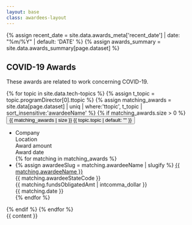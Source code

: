 ```yaml
---
layout: base
class: awardees-layout
---
```

{% assign recent_date = site.data.awards_meta['recent_date'] | date: "%m/%Y" | default: 'DATE' %}
{% assign awards_summary = site.data.awards_summary[page.dataset] %}

<section class="usa-section">
<div class="usa-content utility-content usa-grid">
<div class="usa-width-one-whole">

<h1>COVID-19 Awards</h1>

<p class="text-medium" markdown="1">
These awards are related to work concerning COVID-19.
</p>

</div>
</div>
</section>

<section class="usa-section background-white">
    
  <div class="usa-grid">
    <div class="usa-accordion awardees-details-accordion">
    {% for topic in site.data.tech-topics %}
      {% assign t_topic = topic.programDirector[0].ttopic %}
      {% assign matching_awards = site.data[page.dataset] | uniq | where:'ttopic', t_topic | sort_insensitive:'awardeeName' %}
      {% if matching_awards.size > 0 %}
        <div class="border-bottom">
          <button class="usa-accordion-button" aria-expanded="false" aria-controls="{{ topic.topic | slugify }}">
            <span class="accordion-number-of-awardees">{{ matching_awards | size }}</span>
            <span class="accordion-tech-topic">{{ topic.topic | default: "" }}</span>
          </button>
          <div id="{{ topic.topic | slugify }}" class="usa-accordion-content">
            <ul class="table monospace">
              <li class="table-row table-header">
                <div class="table-row-item subhead">Company</div>
                <div class="table-row-item subhead">Location</div>
                <div class="table-row-item subhead narrow numeric">Award amount</div>
                <div class="table-row-item subhead narrow numeric">Award date</div>
              </li>
              <div>
              {% for matching in matching_awards %}
                <li class="table-row">
                  <div class="table-row-item" data-header="Company">
                    {% assign awardeeSlug = matching.awardeeName | slugify %}
                    <a href="{{ page.details_url | append: awardeeSlug | relative_url }}" alt="{{ matching.awardeeName }}">
                    <span>{{ matching.awardeeName }}</span>
                    </a>
                  </div>
                  <div class="table-row-item" data-header="Location">{{ matching.awardeeStateCode }}</div>
                  <div class="table-row-item narrow numeric font-mono text-small" data-header="Award amount">{{ matching.fundsObligatedAmt | intcomma_dollar }}</div>
                  <div class="table-row-item narrow numeric font-mono text-small" data-header="Award date">{{ matching.date }}</div>
                </li>
              {% endfor %}
              </div>
            </ul>
          </div>
        </div>
      {% endif %}
    {% endfor %}
    </div>
  </div>
</section>
<section class="usa-section background-white">
  <div class="usa-grid">
      {{ content }}
  </div>
</section>

